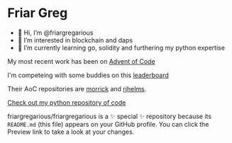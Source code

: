 # Friar Greg

- 👋 Hi, I’m @friargregarious
- 👀 I’m interested in blockchain and daps
- 🌱 I’m currently learning go, solidity and furthering my python expertise

My most recent work has been on [Advent of Code](http://adventofcode.com/)

I'm competeing with some buddies on this [leaderboard](https://adventofcode.com/2022/leaderboard/private/view/2588518?order=local_score)

Their AoC repositories are [morrick](https://github.com/morrick/Advent-of-code) and [rjhelms](https://github.com/rjhelms/AoC2022).

[Check out my python repository of code](https://github.com/friargregarious/Advent-of-Code)



friargregarious/friargregarious is a ✨ special ✨ repository because its `README.md` (this file) appears on your GitHub profile.
You can click the Preview link to take a look at your changes.
